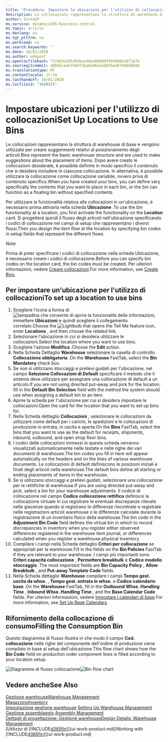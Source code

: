 ```yaml
---
title: "Procedura: Impostare le ubicazioni per l'utilizzo di collocazioni | Documenti Microsoft"
description: Le collocazioni rappresentano la struttura di warehouse di base e vengono utilizzate per creare suggerimenti relativi al posizionamento degli articoli. Dopo avere creato le collocazioni desiderate, è possibile definire in modo specifico il contenuto che si desidera includere in ciascuna collocazione. In alternativa, è possibile utilizzare la collocazione come collocazione variabile, ovvero priva di contenuto specifico.
author: SorenGP
ms.service: dynamics365-business-central
ms.topic: article
ms.devlang: na
ms.tgt_pltfrm: na
ms.workload: na
ms.search.keywords: ''
ms.date: 10/01/2020
ms.author: edupont
ms.openlocfilehash: 772463e291403bac66ea08089f993909616f1b76
ms.sourcegitcommit: ddbb5cede750df1baba4b3eab8fbed6744b5b9d6
ms.translationtype: HT
ms.contentlocale: it-CH
ms.lasthandoff: 10/01/2020
ms.locfileid: "3920315"
---
```

# <a name="set-up-locations-to-use-bins"></a><span data-ttu-id="6d5d1-104">Impostare ubicazioni per l'utilizzo di collocazioni</span><span class="sxs-lookup"><span data-stu-id="6d5d1-104">Set Up Locations to Use Bins</span></span>
<span data-ttu-id="6d5d1-105">Le collocazioni rappresentano la struttura di warehouse di base e vengono utilizzate per creare suggerimenti relativi al posizionamento degli articoli.</span><span class="sxs-lookup"><span data-stu-id="6d5d1-105">Bins represent the basic warehouse structure and are used to make suggestions about the placement of items.</span></span> <span data-ttu-id="6d5d1-106">Dopo avere creato le collocazioni desiderate, è possibile definire in modo specifico il contenuto che si desidera includere in ciascuna collocazione. In alternativa, è possibile utilizzare la collocazione come collocazione variabile, ovvero priva di contenuto specifico.</span><span class="sxs-lookup"><span data-stu-id="6d5d1-106">When you have created your bins, you can define very specifically the contents that you want to place in each bin, or the bin can function as a floating bin without specified contents.</span></span>  

<span data-ttu-id="6d5d1-107">Per utilizzare la funzionalità relativa alle collocazioni in un'ubicazione, è necessario prima attivarla nella scheda **Ubicazione** .</span><span class="sxs-lookup"><span data-stu-id="6d5d1-107">To use the bin functionality at a location, you first activate the functionality on the **Location** card.</span></span> <span data-ttu-id="6d5d1-108">Si progetterà quindi il flusso degli articoli nell'ubicazione specificando i codici di collocazione nei campi di setup che rappresentano i diversi flussi.</span><span class="sxs-lookup"><span data-stu-id="6d5d1-108">Then you design the item flow at the location by specifying bin codes in setup fields that represent the different flows.</span></span>  

> [!NOTE]  
>  <span data-ttu-id="6d5d1-109">Prima di poter specificare i codici di collocazione nella scheda Ubicazione, è necessario creare i codici di collocazione.</span><span class="sxs-lookup"><span data-stu-id="6d5d1-109">Before you can specify bin codes on the location card, the bin codes must be created.</span></span> <span data-ttu-id="6d5d1-110">Per ulteriori informazioni, vedere [Creare collocazioni](warehouse-how-to-create-individual-bins.md).</span><span class="sxs-lookup"><span data-stu-id="6d5d1-110">For more information, see [Create Bins](warehouse-how-to-create-individual-bins.md).</span></span>  

## <a name="to-set-up-a-location-to-use-bins"></a><span data-ttu-id="6d5d1-111">Per impostare un'ubicazione per l'utilizzo di collocazioni</span><span class="sxs-lookup"><span data-stu-id="6d5d1-111">To set up a location to use bins</span></span>  
1.  <span data-ttu-id="6d5d1-112">Scegliere l'icona a forma di ![lampadina che consente di aprire la funzionalità delle informazioni](media/ui-search/search_small.png "Informazioni sull'operazione che si desidera eseguire"), immettere **Ubicazioni** e quindi scegliere il collegamento correlato.</span><span class="sxs-lookup"><span data-stu-id="6d5d1-112">Choose the ![Lightbulb that opens the Tell Me feature](media/ui-search/search_small.png "Tell me what you want to do") icon, enter **Locations** , and then choose the related link.</span></span>  
2.  <span data-ttu-id="6d5d1-113">Selezionare l'ubicazione in cui si desidera utilizzare le collocazioni.</span><span class="sxs-lookup"><span data-stu-id="6d5d1-113">Select the location where you want to use bins.</span></span>  
3.  <span data-ttu-id="6d5d1-114">Scegliere l'azione **Modifica** .</span><span class="sxs-lookup"><span data-stu-id="6d5d1-114">Choose the **Edit** action.</span></span>  
4.  <span data-ttu-id="6d5d1-115">Nella Scheda Dettaglio **Warehouse** selezionare la casella di controllo **Collocazione obbligatoria** .</span><span class="sxs-lookup"><span data-stu-id="6d5d1-115">On the **Warehouse** FastTab, select the **Bin Mandatory** check box.</span></span>  
5.  <span data-ttu-id="6d5d1-116">Se non si utilizzano stoccaggi e prelievi guidati per l'ubicazione, nel campo **Selezione Collocazioni di Default** specificare il metodo che il sistema deve utilizzare per assegnare una collocazione di default a un articolo.</span><span class="sxs-lookup"><span data-stu-id="6d5d1-116">If you are not using directed put-away and pick for the location, fill in the **Default Bin Selection** field with the method the system should use when assigning a default bin to an item.</span></span>  
6.  <span data-ttu-id="6d5d1-117">Aprire la scheda per l'ubicazione per cui si desidera impostare le collocazioni.</span><span class="sxs-lookup"><span data-stu-id="6d5d1-117">Open the card for the location that you want to set up bins for.</span></span>
7.  <span data-ttu-id="6d5d1-118">Nella Scheda dettaglio **Collocazioni** , selezionare le collocazioni da utilizzare come default per i carichi, le spedizioni e le collocazioni di produzione in entrata, in uscita e aperte.</span><span class="sxs-lookup"><span data-stu-id="6d5d1-118">On the **Bins** FastTab, select the bins that you want to use as the default for receipts, shipments, inbound, outbound, and open shop floor bins.</span></span>  
8.  <span data-ttu-id="6d5d1-119">I codici delle collocazioni immessi in questa scheda verranno visualizzati automaticamente nelle testate e nelle righe dei vari documenti di warehouse.</span><span class="sxs-lookup"><span data-stu-id="6d5d1-119">The bin codes you fill in here will appear automatically on the headers and on the lines of various warehouse documents.</span></span> <span data-ttu-id="6d5d1-120">Le collocazioni di default definiscono le posizioni iniziali e finali degli articoli nella warehouse.</span><span class="sxs-lookup"><span data-stu-id="6d5d1-120">The default bins define all starting or ending placements of items in the warehouse.</span></span>  
9.  <span data-ttu-id="6d5d1-121">Se si utilizzano stoccaggi e prelievi guidati, selezionare una collocazione per le rettifiche di warehouse.</span><span class="sxs-lookup"><span data-stu-id="6d5d1-121">If you are using directed put-away and pick, select a bin for your warehouse adjustments.</span></span> <span data-ttu-id="6d5d1-122">Il codice di collocazione nel campo **Codice collocazione rettifica** definisce la collocazione virtuale in cui registrare le eventuali discrepanze rilevate nelle giacenze quando si registrano le differenze riscontrate e registrate nelle registrazioni articoli warehouse o le differenze calcolate durante la registrazione di un inventario fisico della warehouse.</span><span class="sxs-lookup"><span data-stu-id="6d5d1-122">The bin code in the **Adjustment Bin Code** field defines the virtual bin in which to record discrepancies in inventory when you register either observed differences registered in the warehouse item journal, or differences calculated when you register a warehouse physical inventory.</span></span>  
10. <span data-ttu-id="6d5d1-123">Compilare i campi nella Scheda dettaglio **Criteri per collocazione** se appropriati per la warehouse.</span><span class="sxs-lookup"><span data-stu-id="6d5d1-123">Fill in the fields on the **Bin Policies** FastTab if they are relevant to your warehouse.</span></span> <span data-ttu-id="6d5d1-124">I campi più importanti sono **Criteri capacità collocazione** , **Permettere breakbulk** e **Codice modello stoccaggio** .</span><span class="sxs-lookup"><span data-stu-id="6d5d1-124">The most important fields are **Bin Capacity Policy** , **Allow Breakbulk** , and **Put-away Template Code** fields.</span></span>  
11. <span data-ttu-id="6d5d1-125">Nella Scheda dettaglio **Warehouse** compilare i campi **Tempo gest. uscita da whse.** , **Tempo gest. entrata in whse.** e **Codice calendario base** .</span><span class="sxs-lookup"><span data-stu-id="6d5d1-125">On the **Warehouse** FastTab, fill in the **Outbound Whse. Handling Time** , **Inbound Whse. Handling Time** , and the **Base Calendar Code** fields.</span></span> <span data-ttu-id="6d5d1-126">Per ulteriori informazioni, vedere [Impostare i calendari di base](across-how-to-assign-base-calendars.md).</span><span class="sxs-lookup"><span data-stu-id="6d5d1-126">For more information, see [Set Up Base Calendars](across-how-to-assign-base-calendars.md).</span></span>

## <a name="filling-the-consumption-bin"></a><span data-ttu-id="6d5d1-127">Rifornimento della collocazione di consumo</span><span class="sxs-lookup"><span data-stu-id="6d5d1-127">Filling the Consumption Bin</span></span>
<span data-ttu-id="6d5d1-128">Questo diagramma di flusso illustra in che modo il campo **Cod. collocazione** nelle righe del componente dell'ordine di produzione viene compilato in base al setup dell'ubicazione.</span><span class="sxs-lookup"><span data-stu-id="6d5d1-128">This flow chart shows how the **Bin Code** field on production order component lines is filled according to your location setup.</span></span>

<span data-ttu-id="6d5d1-129">![Diagramma di flusso collocazione](media/binflow.png "BinFlow")</span><span class="sxs-lookup"><span data-stu-id="6d5d1-129">![Bin flow chart](media/binflow.png "BinFlow")</span></span>  

## <a name="see-also"></a><span data-ttu-id="6d5d1-130">Vedere anche</span><span class="sxs-lookup"><span data-stu-id="6d5d1-130">See Also</span></span>
[<span data-ttu-id="6d5d1-131">Gestione warehouse</span><span class="sxs-lookup"><span data-stu-id="6d5d1-131">Warehouse Management</span></span>](warehouse-manage-warehouse.md)  
[<span data-ttu-id="6d5d1-132">Magazzino</span><span class="sxs-lookup"><span data-stu-id="6d5d1-132">Inventory</span></span>](inventory-manage-inventory.md)  
<span data-ttu-id="6d5d1-133">[Impostazione gestione warehouse](warehouse-setup-warehouse.md)   </span><span class="sxs-lookup"><span data-stu-id="6d5d1-133">[Setting Up Warehouse Management](warehouse-setup-warehouse.md)   </span></span>  
<span data-ttu-id="6d5d1-134">[Gestione assemblaggio](assembly-assemble-items.md)  </span><span class="sxs-lookup"><span data-stu-id="6d5d1-134">[Assembly Management](assembly-assemble-items.md)  </span></span>  
[<span data-ttu-id="6d5d1-135">Dettagli di progettazione: Gestione warehouse</span><span class="sxs-lookup"><span data-stu-id="6d5d1-135">Design Details: Warehouse Management</span></span>](design-details-warehouse-management.md)  
<span data-ttu-id="6d5d1-136">[Utilizzo di [!INCLUDE[d365fin](includes/d365fin_md.md)]](ui-work-product.md)</span><span class="sxs-lookup"><span data-stu-id="6d5d1-136">[Working with [!INCLUDE[d365fin](includes/d365fin_md.md)]](ui-work-product.md)</span></span>
